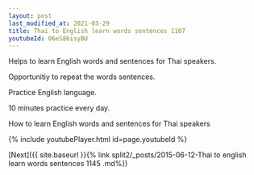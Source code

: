 ```yaml
---
layout: post
last_modified_at: 2021-03-29
title: Thai to English learn words sentences 1107 
youtubeId: 06eS86isyBU
---
```

 
 
Helps to learn English words and sentences for Thai speakers.

Opportunitiy to repeat the words sentences. 

Practice English language. 
 
10 minutes practice every day. 
 
How to learn English words and sentences for Thai speakers 
 
{% include youtubePlayer.html id=page.youtubeId %}
 
 
[Next]({{ site.baseurl }}{% link  split2/_posts/2015-06-12-Thai to english learn words sentences 1145 .md%})
 
